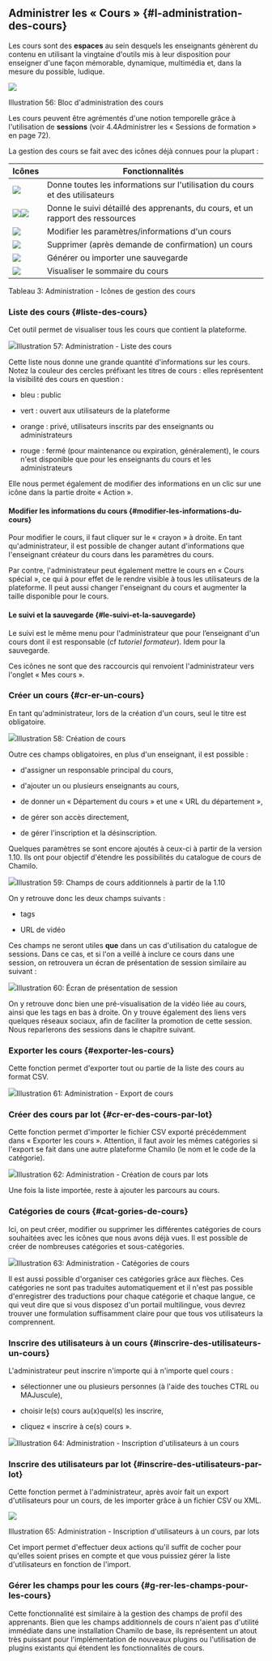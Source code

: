 ## Administrer les « Cours » {#l-administration-des-cours}

Les cours sont des **espaces** au sein desquels les enseignants génèrent du contenu en utilisant la vingtaine d'outils mis à leur disposition pour enseigner d'une façon mémorable, dynamique, multimédia et, dans la mesure du possible, ludique.

![](../assets/image28.png)

Illustration 56: Bloc d'administration des cours

Les cours peuvent être agrémentés d'une notion temporelle grâce à l'utilisation de **sessions** \(voir 4.4Administrer les « Sessions de formation » en page 72\).

La gestion des cours se fait avec des icônes déjà connues pour la plupart :

| Icônes | Fonctionnalités |
| --- | --- |
| ![](../assets/images64.png) | Donne toutes les informations sur l'utilisation du cours et des utilisateurs |
| ![](../assets/graficos30.png)![](../assets/graficos31.png) | Donne le suivi détaillé des apprenants, du cours, et un rapport des ressources |
| ![](../assets/graficos28.png) | Modifier les paramètres/informations d'un cours |
| ![](../assets/graficos29.png) | Supprimer \(après demande de confirmation\) un cours |
| ![](../assets/images59.png) | Générer ou importer une sauvegarde |
| ![](../assets/images61.png) | Visualiser le sommaire du cours |

Tableau 3: Administration - Icônes de gestion des cours

### Liste des cours {#liste-des-cours}

Cet outil permet de visualiser tous les cours que contient la plateforme.

![](../assets/graficos82.png)Illustration 57: Administration - Liste des cours

Cette liste nous donne une grande quantité d'informations sur les cours. Notez la couleur des cercles préfixant les titres de cours : elles représentent la visibilité des cours en question :

* bleu : public

* vert : ouvert aux utilisateurs de la plateforme

* orange : privé, utilisateurs inscrits par des enseignants ou administrateurs

* rouge : fermé \(pour maintenance ou expiration, généralement\), le cours n'est disponible que pour les enseignants du cours et les administrateurs

Elle nous permet également de modifier des informations en un clic sur une icône dans la partie droite « Action ».

#### Modifier les informations du cours {#modifier-les-informations-du-cours}

Pour modifier le cours, il faut cliquer sur le « crayon » à droite. En tant qu'administrateur, il est possible de changer autant d'informations que l'enseignant créateur du cours dans les paramètres du cours.

Par contre, l'administrateur peut également mettre le cours en « Cours spécial », ce qui à pour effet de le rendre visible à tous les utilisateurs de la plateforme. Il peut aussi changer l'enseignant du cours et augmenter la taille disponible pour le cours.

#### Le suivi et la sauvegarde {#le-suivi-et-la-sauvegarde}

Le suivi est le même menu pour l'administrateur que pour l’enseignant d'un cours dont il est responsable \(cf _tutoriel formateur_\). Idem pour la sauvegarde.

Ces icônes ne sont que des raccourcis qui renvoient l'administrateur vers l'onglet « Mes cours ».

### Créer un cours {#cr-er-un-cours}

En tant qu'administrateur, lors de la création d'un cours, seul le titre est obligatoire.

![](../assets/graficos83.png)Illustration 58: Création de cours

Outre ces champs obligatoires, en plus d'un enseignant, il est possible :

* d'assigner un responsable principal du cours,

* d'ajouter un ou plusieurs enseignants au cours,

* de donner un « Département du cours » et une « URL du département »,

* de gérer son accès directement,

* de gérer l'inscription et la désinscription.

Quelques paramètres se sont encore ajoutés à ceux-ci à partir de la version 1.10. Ils ont pour objectif d'étendre les possibilités du catalogue de cours de Chamilo.

![](../assets/image29.png)Illustration 59: Champs de cours additionnels à partir de la 1.10

On y retrouve donc les deux champs suivants :

* tags

* URL de vidéo

Ces champs ne seront utiles **que** dans un cas d'utilisation du catalogue de sessions. Dans ce cas, et si l'on a veillé à inclure ce cours dans une session, on retrouvera un écran de présentation de session similaire au suivant :

![](../assets/image30.png)Illustration 60: Écran de présentation de session

On y retrouve donc bien une pré-visualisation de la vidéo liée au cours, ainsi que les tags en bas à droite. On y trouve également des liens vers quelques réseaux sociaux, afin de faciliter la promotion de cette session. Nous reparlerons des sessions dans le chapitre suivant.

### Exporter les cours {#exporter-les-cours}

Cette fonction permet d'exporter tout ou partie de la liste des cours au format CSV.

![](../assets/coursexporter.png)Illustration 61: Administration - Export de cours

### Créer des cours par lot {#cr-er-des-cours-par-lot}

Cette fonction permet d'importer le fichier CSV exporté précédemment dans « Exporter les cours ». Attention, il faut avoir les mêmes catégories si l'export se fait dans une autre plateforme Chamilo \(le nom et le code de la catégorie\).

![](../assets/creer-formation-lot.png)Illustration 62: Administration - Création de cours par lots

Une fois la liste importée, reste à ajouter les parcours au cours.

### Catégories de cours {#cat-gories-de-cours}

Ici, on peut créer, modifier ou supprimer les différentes catégories de cours souhaitées avec les icônes que nous avons déjà vues. Il est possible de créer de nombreuses catégories et sous-catégories.

![](../assets/images65.png)Illustration 63: Administration - Catégories de cours

Il est aussi possible d'organiser ces catégories grâce aux flèches. Ces catégories ne sont pas traduites automatiquement et il n'est pas possible d'enregistrer des traductions pour chaque catégorie et chaque langue, ce qui veut dire que si vous disposez d'un portail multilingue, vous devrez trouver une formulation suffisamment claire pour que tous vos utilisateurs la comprennent.

### Inscrire des utilisateurs à un cours {#inscrire-des-utilisateurs-un-cours}

L'administrateur peut inscrire n'importe qui à n'importe quel cours :

* sélectionner une ou plusieurs personnes \(à l'aide des touches CTRL ou MAJuscule\),

* choisir le\(s\) cours au\(x\)quel\(s\) les inscrire,

* cliquez « inscrire à ce\(s\) cours ».

![](../assets/coursinscrire_-utilisateurs.png)Illustration 64: Administration - Inscription d'utilisateurs à un cours

### Inscrire des utilisateurs par lot {#inscrire-des-utilisateurs-par-lot}

Cette fonction permet à l'administrateur, après avoir fait un export d'utilisateurs pour un cours, de les importer grâce à un fichier CSV ou XML.

![](../assets/inscrire-utilisateur-cours.png)

Illustration 65: Administration - Inscription d'utilisateurs à un cours, par lots

Cet import permet d'effectuer deux actions qu'il suffit de cocher pour qu'elles soient prises en compte et que vous puissiez gérer la liste d'utilisateurs en fonction de l'import.

### Gérer les champs pour les cours {#g-rer-les-champs-pour-les-cours}

Cette fonctionnalité est similaire à la gestion des champs de profil des apprenants. Bien que les champs additionnels de cours n'aient pas d'utilité immédiate dans une installation Chamilo de base, ils représentent un atout très puissant pour l'implémentation de nouveaux plugins ou l'utilisation de plugins existants qui étendent les fonctionnalités de cours.

